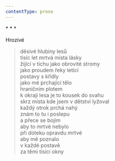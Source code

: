 ```yaml
---
contentType: prose
---
```


\* \* \*

Hrozivé

> děsivé hlubiny lesů  
> tisíc let mrtvá místa lásky  
> žijící v tichu jako obrovité stromy  
> jako proudem řeky letící  
> postavy s křídly  
> jako mé prchající tělo  
> hraničním plotem  
> k okraji lesa je to kousek do svahu  
> skrz místa kde jsem v dětství lyžoval  
> každý otrok prchá nahý  
> znám to tu i poslepu  
> a přece se bojím  
> aby to mrtvé nebylo  
> při doteku opravdu mrtvé  
> aby mě poznalo  
> v každé postavě  
> za těmi tisíci okny
